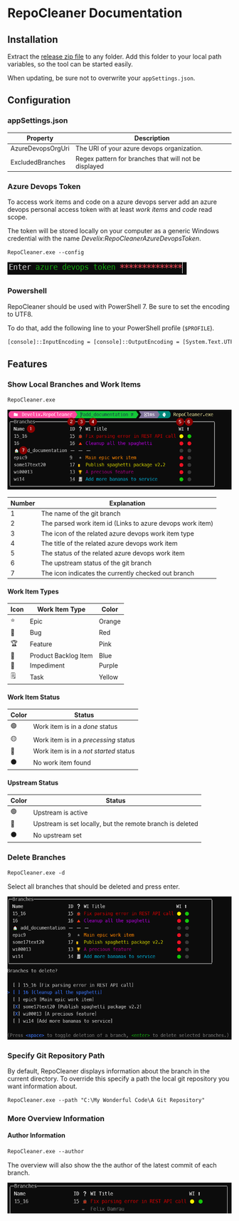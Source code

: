 # RepoCleaner Documentation

## Installation

Extract the [release zip file](https://github.com/FelixDamrau/Develix.RepoCleaner/releases) to any folder. Add this folder to your local path variables, so the tool can be started easily.

When updating, be sure not to overwrite your `appSettings.json`.

## Configuration

### appSettings.json

| Property          | Description                                           |
| ----------------- | ----------------------------------------------------- |
| AzureDevopsOrgUri | The URI of your azure devops organization.            |
| ExcludedBranches  | Regex pattern for branches that will not be displayed |

### Azure Devops Token

To access work items and code on a azure devops server add an azure devops personal access token with at least _work items_ and _code_ read scope.

The token will be stored locally on your computer as a generic Windows credential with the name _Develix:RepoCleanerAzureDevopsToken_.

```ps
RepoCleaner.exe --config
```

![Enter Azure Devops Token](docs-enter_token.png)

### Powershell

RepoCleaner should be used with PowerShell 7. Be sure to set the encoding to UTF8.

To do that, add the following line to your PowerShell profile (`$PROFILE`).

```ps
[console]::InputEncoding = [console]::OutputEncoding = [System.Text.UTF8Encoding]::new()
```

## Features

### Show Local Branches and Work Items

```ps
RepoCleaner.exe
```

![Example Overview](docs-overview.png)

| Number | Explanation                                               |
| ------ | --------------------------------------------------------- |
| 1      | The name of the git branch                                |
| 2      | The parsed work item id (Links to azure devops work item) |
| 3      | The icon of the related azure devops work item type       |
| 4      | The title of the related azure devops work item           |
| 5      | The status of the related azure devops work item          |
| 6      | The upstream status of the git branch                     |
| 7      | The icon indicates the currently checked out branch       |

#### Work Item Types

| Icon | Work Item Type       | Color  |
| ---- | -------------------- | ------ |
| ⭐   | Epic                 | Orange |
| 🐞   | Bug                  | Red    |
| 🏆   | Feature              | Pink   |
| 📓   | Product Backlog Item | Blue   |
| 🔺   | Impediment           | Purple |
| 🗒    | Task                 | Yellow |

#### Work Item Status

| Color | Status                                 |
| ----- | -------------------------------------- |
| 🟢    | Work item is in a _done_ status        |
| 🟡    | Work item is in a _precessing_ status  |
| 🔴    | Work item is in a _not started_ status |
| ⚫    | No work item found                     |

#### Upstream Status

| Color | Status                                                    |
| ----- | --------------------------------------------------------- |
| 🟢    | Upstream is active                                        |
| 🔴    | Upstream is set locally, but the remote branch is deleted |
| ⚫    | No upstream set                                           |

### Delete Branches

```ps
RepoCleaner.exe -d
```

Select all branches that should be deleted and press enter.

![Example Delete](docs-delete.png)

### Specify Git Repository Path

By default, RepoCleaner displays information about the branch in the current directory. To override this specify a path the local git repository you want information about.

```ps
RepoCleaner.exe --path "C:\My Wonderful Code\A Git Repository"
```

### More Overview Information

#### Author Information

```ps
RepoCleaner.exe --author
```

The overview will also show the the author of the latest commit of each branch.

![Example Author Overview](docs-author.png)

